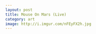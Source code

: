 ```yaml
---
layout: post
title: Mouse On Mars (Live)
category: art
image: http://i.imgur.com/nFEyFX2h.jpg
---
```


<div id="plusgallery" data-album-id="fsv7h" data-type="imgur"></div>